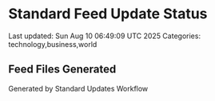 # Standard Feed Update Status
Last updated: Sun Aug 10 06:49:09 UTC 2025
Categories: technology,business,world

## Feed Files Generated

Generated by Standard Updates Workflow
